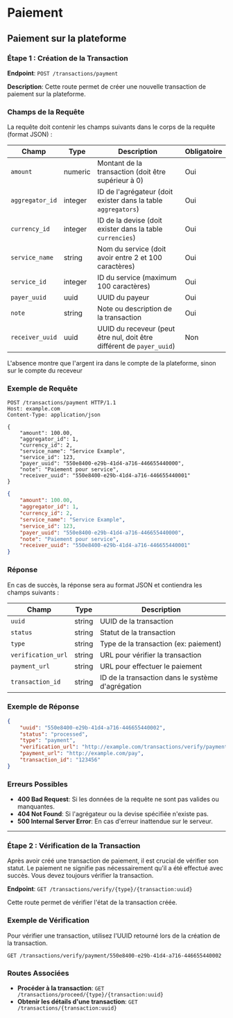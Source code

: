 # Paiement

## Paiement sur la plateforme

### Étape 1 : Création de la Transaction

**Endpoint**: `POST /transactions/payment`

**Description**: Cette route permet de créer une nouvelle transaction de paiement sur la plateforme.

### Champs de la Requête

La requête doit contenir les champs suivants dans le corps de la requête (format JSON) :

| Champ           | Type    | Description                                                           | Obligatoire |
| --------------- | ------- | --------------------------------------------------------------------- | ----------- |
| `amount`        | numeric | Montant de la transaction (doit être supérieur à 0)                   | Oui         |
| `aggregator_id` | integer | ID de l'agrégateur (doit exister dans la table `aggregators`)         | Oui         |
| `currency_id`   | integer | ID de la devise (doit exister dans la table `currencies`)             | Oui         |
| `service_name`  | string  | Nom du service (doit avoir entre 2 et 100 caractères)                 | Oui         |
| `service_id`    | integer | ID du service (maximum 100 caractères)                                | Oui         |
| `payer_uuid`    | uuid    | UUID du payeur                                                        | Oui         |
| `note`          | string  | Note ou description de la transaction                                 | Oui         |
| `receiver_uuid` | uuid    | UUID du receveur (peut être nul, doit être différent de `payer_uuid`) | Non         |

L'absence montre que l'argent ira dans le compte de la plateforme, sinon sur le compte du receveur

### Exemple de Requête
```http
POST /transactions/payment HTTP/1.1
Host: example.com
Content-Type: application/json

{
    "amount": 100.00,
    "aggregator_id": 1,
    "currency_id": 2,
    "service_name": "Service Example",
    "service_id": 123,
    "payer_uuid": "550e8400-e29b-41d4-a716-446655440000",
    "note": "Paiement pour service",
    "receiver_uuid": "550e8400-e29b-41d4-a716-446655440001"
}

```
```json
{
    "amount": 100.00,
    "aggregator_id": 1,
    "currency_id": 2,
    "service_name": "Service Example",
    "service_id": 123,
    "payer_uuid": "550e8400-e29b-41d4-a716-446655440000",
    "note": "Paiement pour service",
    "receiver_uuid": "550e8400-e29b-41d4-a716-446655440001"
}
```

### Réponse

En cas de succès, la réponse sera au format JSON et contiendra les champs suivants :

| Champ              | Type   | Description                                       |
| ------------------ | ------ | ------------------------------------------------- |
| `uuid`             | string | UUID de la transaction                            |
| `status`           | string | Statut de la transaction                          |
| `type`             | string | Type de la transaction (ex: paiement)             |
| `verification_url` | string | URL pour vérifier la transaction                  |
| `payment_url`      | string | URL pour effectuer le paiement                    |
| `transaction_id`   | string | ID de la transaction dans le système d'agrégation |

### Exemple de Réponse

```json
{
    "uuid": "550e8400-e29b-41d4-a716-446655440002",
    "status": "processed",
    "type": "payment",
    "verification_url": "http://example.com/transactions/verify/payment/550e8400-e29b-41d4-a716-446655440002",
    "payment_url": "http://example.com/pay",
    "transaction_id": "123456"
}
```

### Erreurs Possibles

- **400 Bad Request**: Si les données de la requête ne sont pas valides ou manquantes.
- **404 Not Found**: Si l'agrégateur ou la devise spécifiée n'existe pas.
- **500 Internal Server Error**: En cas d'erreur inattendue sur le serveur.

---

### Étape 2 : Vérification de la Transaction

Après avoir créé une transaction de paiement, il est crucial de vérifier son statut. Le paiement ne signifie pas nécessairement qu'il a été effectué avec succès. Vous devez toujours vérifier la transaction.

**Endpoint**: `GET /transactions/verify/{type}/{transaction:uuid}`

Cette route permet de vérifier l'état de la transaction créée.

### Exemple de Vérification

Pour vérifier une transaction, utilisez l'UUID retourné lors de la création de la transaction.

```http
GET /transactions/verify/payment/550e8400-e29b-41d4-a716-446655440002
```

### Routes Associées

- **Procéder à la transaction**: `GET /transactions/proceed/{type}/{transaction:uuid}`
- **Obtenir les détails d'une transaction**: `GET /transactions/{transaction:uuid}` 
